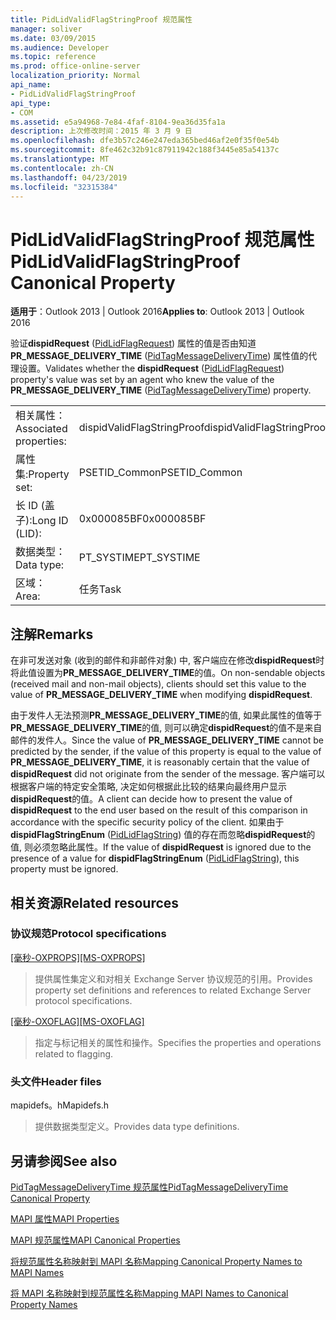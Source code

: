 ```yaml
---
title: PidLidValidFlagStringProof 规范属性
manager: soliver
ms.date: 03/09/2015
ms.audience: Developer
ms.topic: reference
ms.prod: office-online-server
localization_priority: Normal
api_name:
- PidLidValidFlagStringProof
api_type:
- COM
ms.assetid: e5a94968-7e84-4faf-8104-9ea36d35fa1a
description: 上次修改时间：2015 年 3 月 9 日
ms.openlocfilehash: dfe3b57c246e247eda365bed46af2e0f35f0e54b
ms.sourcegitcommit: 8fe462c32b91c87911942c188f3445e85a54137c
ms.translationtype: MT
ms.contentlocale: zh-CN
ms.lasthandoff: 04/23/2019
ms.locfileid: "32315384"
---
```

# <a name="pidlidvalidflagstringproof-canonical-property"></a><span data-ttu-id="fd6db-103">PidLidValidFlagStringProof 规范属性</span><span class="sxs-lookup"><span data-stu-id="fd6db-103">PidLidValidFlagStringProof Canonical Property</span></span>

  
  
<span data-ttu-id="fd6db-104">**适用于**：Outlook 2013 | Outlook 2016</span><span class="sxs-lookup"><span data-stu-id="fd6db-104">**Applies to**: Outlook 2013 | Outlook 2016</span></span> 
  
<span data-ttu-id="fd6db-105">验证**dispidRequest** ([PidLidFlagRequest](pidlidflagrequest-canonical-property.md)) 属性的值是否由知道**PR_MESSAGE_DELIVERY_TIME** ([PidTagMessageDeliveryTime](pidtagmessagedeliverytime-canonical-property.md)) 属性值的代理设置。</span><span class="sxs-lookup"><span data-stu-id="fd6db-105">Validates whether the **dispidRequest** ([PidLidFlagRequest](pidlidflagrequest-canonical-property.md)) property's value was set by an agent who knew the value of the **PR_MESSAGE_DELIVERY_TIME** ([PidTagMessageDeliveryTime](pidtagmessagedeliverytime-canonical-property.md)) property.</span></span>
  
|||
|:-----|:-----|
|<span data-ttu-id="fd6db-106">相关属性：</span><span class="sxs-lookup"><span data-stu-id="fd6db-106">Associated properties:</span></span>  <br/> |<span data-ttu-id="fd6db-107">dispidValidFlagStringProof</span><span class="sxs-lookup"><span data-stu-id="fd6db-107">dispidValidFlagStringProof</span></span>  <br/> |
|<span data-ttu-id="fd6db-108">属性集:</span><span class="sxs-lookup"><span data-stu-id="fd6db-108">Property set:</span></span>  <br/> |<span data-ttu-id="fd6db-109">PSETID_Common</span><span class="sxs-lookup"><span data-stu-id="fd6db-109">PSETID_Common</span></span>  <br/> |
|<span data-ttu-id="fd6db-110">长 ID (盖子):</span><span class="sxs-lookup"><span data-stu-id="fd6db-110">Long ID (LID):</span></span>  <br/> |<span data-ttu-id="fd6db-111">0x000085BF</span><span class="sxs-lookup"><span data-stu-id="fd6db-111">0x000085BF</span></span>  <br/> |
|<span data-ttu-id="fd6db-112">数据类型：</span><span class="sxs-lookup"><span data-stu-id="fd6db-112">Data type:</span></span>  <br/> |<span data-ttu-id="fd6db-113">PT_SYSTIME</span><span class="sxs-lookup"><span data-stu-id="fd6db-113">PT_SYSTIME</span></span>  <br/> |
|<span data-ttu-id="fd6db-114">区域：</span><span class="sxs-lookup"><span data-stu-id="fd6db-114">Area:</span></span>  <br/> |<span data-ttu-id="fd6db-115">任务</span><span class="sxs-lookup"><span data-stu-id="fd6db-115">Task</span></span>  <br/> |
   
## <a name="remarks"></a><span data-ttu-id="fd6db-116">注解</span><span class="sxs-lookup"><span data-stu-id="fd6db-116">Remarks</span></span>

<span data-ttu-id="fd6db-117">在非可发送对象 (收到的邮件和非邮件对象) 中, 客户端应在修改**dispidRequest**时将此值设置为**PR_MESSAGE_DELIVERY_TIME**的值。</span><span class="sxs-lookup"><span data-stu-id="fd6db-117">On non-sendable objects (received mail and non-mail objects), clients should set this value to the value of **PR_MESSAGE_DELIVERY_TIME** when modifying **dispidRequest**.</span></span>
  
<span data-ttu-id="fd6db-118">由于发件人无法预测**PR_MESSAGE_DELIVERY_TIME**的值, 如果此属性的值等于**PR_MESSAGE_DELIVERY_TIME**的值, 则可以确定**dispidRequest**的值不是来自邮件的发件人。</span><span class="sxs-lookup"><span data-stu-id="fd6db-118">Since the value of **PR_MESSAGE_DELIVERY_TIME** cannot be predicted by the sender, if the value of this property is equal to the value of **PR_MESSAGE_DELIVERY_TIME**, it is reasonably certain that the value of **dispidRequest** did not originate from the sender of the message.</span></span> <span data-ttu-id="fd6db-119">客户端可以根据客户端的特定安全策略, 决定如何根据此比较的结果向最终用户显示**dispidRequest**的值。</span><span class="sxs-lookup"><span data-stu-id="fd6db-119">A client can decide how to present the value of **dispidRequest** to the end user based on the result of this comparison in accordance with the specific security policy of the client.</span></span> <span data-ttu-id="fd6db-120">如果由于**dispidFlagStringEnum** ([PidLidFlagString](pidlidflagstring-canonical-property.md)) 值的存在而忽略**dispidRequest**的值, 则必须忽略此属性。</span><span class="sxs-lookup"><span data-stu-id="fd6db-120">If the value of **dispidRequest** is ignored due to the presence of a value for **dispidFlagStringEnum** ([PidLidFlagString](pidlidflagstring-canonical-property.md)), this property must be ignored.</span></span>
  
## <a name="related-resources"></a><span data-ttu-id="fd6db-121">相关资源</span><span class="sxs-lookup"><span data-stu-id="fd6db-121">Related resources</span></span>

### <a name="protocol-specifications"></a><span data-ttu-id="fd6db-122">协议规范</span><span class="sxs-lookup"><span data-stu-id="fd6db-122">Protocol specifications</span></span>

<span data-ttu-id="fd6db-123">[[毫秒-OXPROPS]](https://msdn.microsoft.com/library/f6ab1613-aefe-447d-a49c-18217230b148%28Office.15%29.aspx)</span><span class="sxs-lookup"><span data-stu-id="fd6db-123">[[MS-OXPROPS]](https://msdn.microsoft.com/library/f6ab1613-aefe-447d-a49c-18217230b148%28Office.15%29.aspx)</span></span>
  
> <span data-ttu-id="fd6db-124">提供属性集定义和对相关 Exchange Server 协议规范的引用。</span><span class="sxs-lookup"><span data-stu-id="fd6db-124">Provides property set definitions and references to related Exchange Server protocol specifications.</span></span>
    
<span data-ttu-id="fd6db-125">[[毫秒-OXOFLAG]](https://msdn.microsoft.com/library/f1e50be4-ed30-4c2a-b5cb-8ff3aaaf9b91%28Office.15%29.aspx)</span><span class="sxs-lookup"><span data-stu-id="fd6db-125">[[MS-OXOFLAG]](https://msdn.microsoft.com/library/f1e50be4-ed30-4c2a-b5cb-8ff3aaaf9b91%28Office.15%29.aspx)</span></span>
  
> <span data-ttu-id="fd6db-126">指定与标记相关的属性和操作。</span><span class="sxs-lookup"><span data-stu-id="fd6db-126">Specifies the properties and operations related to flagging.</span></span>
    
### <a name="header-files"></a><span data-ttu-id="fd6db-127">头文件</span><span class="sxs-lookup"><span data-stu-id="fd6db-127">Header files</span></span>

<span data-ttu-id="fd6db-128">mapidefs。h</span><span class="sxs-lookup"><span data-stu-id="fd6db-128">Mapidefs.h</span></span>
  
> <span data-ttu-id="fd6db-129">提供数据类型定义。</span><span class="sxs-lookup"><span data-stu-id="fd6db-129">Provides data type definitions.</span></span>
    
## <a name="see-also"></a><span data-ttu-id="fd6db-130">另请参阅</span><span class="sxs-lookup"><span data-stu-id="fd6db-130">See also</span></span>



[<span data-ttu-id="fd6db-131">PidTagMessageDeliveryTime 规范属性</span><span class="sxs-lookup"><span data-stu-id="fd6db-131">PidTagMessageDeliveryTime Canonical Property</span></span>](pidtagmessagedeliverytime-canonical-property.md)


[<span data-ttu-id="fd6db-132">MAPI 属性</span><span class="sxs-lookup"><span data-stu-id="fd6db-132">MAPI Properties</span></span>](mapi-properties.md)
  
[<span data-ttu-id="fd6db-133">MAPI 规范属性</span><span class="sxs-lookup"><span data-stu-id="fd6db-133">MAPI Canonical Properties</span></span>](mapi-canonical-properties.md)
  
[<span data-ttu-id="fd6db-134">将规范属性名称映射到 MAPI 名称</span><span class="sxs-lookup"><span data-stu-id="fd6db-134">Mapping Canonical Property Names to MAPI Names</span></span>](mapping-canonical-property-names-to-mapi-names.md)
  
[<span data-ttu-id="fd6db-135">将 MAPI 名称映射到规范属性名称</span><span class="sxs-lookup"><span data-stu-id="fd6db-135">Mapping MAPI Names to Canonical Property Names</span></span>](mapping-mapi-names-to-canonical-property-names.md)

